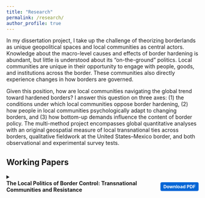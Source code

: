 ```yaml
---
title: "Research"
permalink: /research/
author_profile: true
---
```


In my dissertation project, I take up the challenge of theorizing borderlands as unique geopolitical spaces and local communities as central actors. Knowledge about the macro-level causes and effects of border hardening is abundant, but little is understood about its “on-the-ground” politics. Local communities are unique in their opportunity to engage with people, goods, and institutions across the border. These communities also directly experience changes in how borders are governed. 

Given this position, how are local communities navigating the global trend toward hardened borders? I answer this question on three axes: (1) the conditions under which local communities oppose border hardening, (2) how people in local communities psychologically adapt to changing borders, and (3) how bottom-up demands influence the content of border policy. The multi-method project encompasses global quantitative analyses with an original geospatial measure of local transnational ties across borders, qualitative fieldwork at the United States–Mexico border, and both observational and experimental survey tests.

## Working Papers

<div style="margin-bottom:1.5em;">

  <details>
    <summary style="cursor:pointer; font-weight:bold;">
      <span style="display:flex; align-items:center; justify-content:space-between; width:100%;">
        <span>The Local Politics of Border Control: Transnational Communities and Resistance</span>
        <a href="/files/resistance_coltman-cormier.pdf" download
           style="background-color:#0366d6; color:white; padding:4px 8px; font-size:0.85em; border-radius:4px; text-decoration:none; margin-left:10px; white-space:nowrap;">
           Download PDF
        </a>
      </span>
    </summary>
    <p>
      States are increasingly hardening borders. Scholars have dedicated substantial attention to this phenomenon, but little is known about its local politics. This study takes up the challenge of theorizing borderlands as unique geopolitical spaces and the communities therein as central actors. Transnational communities with cross-border ties depend on mobility, which disposes them to contest border hardening. This theory is tested and expanded via a mixed-methods design leveraging the coronavirus pandemic context in which most states closed their borders. Global quantitative analysis finds that transnationality predicts local protest against border closures. Interviews in two outlier communities that are highly transnational but did not resist a border closure show that its accommodation of border-related industries forestalled discontent. This indicates that selective border hardening, which accounts for local flows, is less likely to spark conflict. The findings point to local communities as a key actor in border politics deserving more attention.
    </p>
  </details>

</div>



